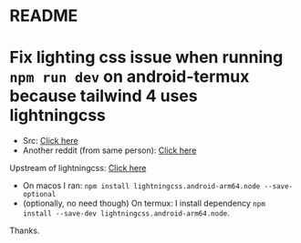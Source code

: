 # README

# Fix lighting css issue when running `npm run dev` on android-termux because tailwind 4 uses lightningcss

- Src: [Click here](https://github.com/tailwindlabs/tailwindcss/discussions/15999)
- Another reddit (from same person): [Click here](https://www.reddit.com/r/termux/comments/1gmf5a0/node_module_lightningcss1280/)

Upstream of lightningcss: [Click here](https://github.com/parcel-bundler/lightningcss/releases)

- On macos I ran: `npm install lightningcss.android-arm64.node --save-optional`
- (optionally, no need though) On termux: I install dependency `npm install --save-dev lightningcss.android-arm64.node`.

Thanks.
